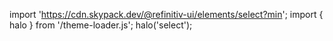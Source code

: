 <!--
type: template
name: select
-->

import 'https://cdn.skypack.dev/@refinitiv-ui/elements/select?min';
import { halo } from '/theme-loader.js';
halo('select');